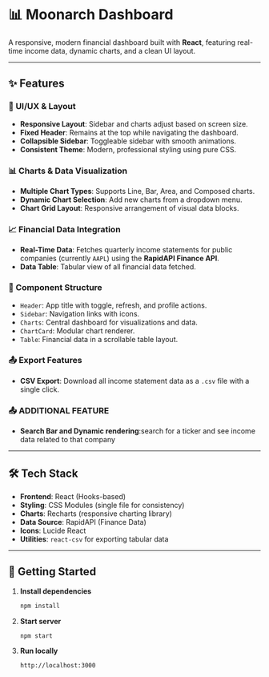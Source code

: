 # 📊 Moonarch Dashboard

A responsive, modern financial dashboard built with **React**, featuring real-time income data, dynamic charts, and a clean UI layout.

---

## ✨ Features

### 📌 UI/UX & Layout
- **Responsive Layout**: Sidebar and charts adjust based on screen size.
- **Fixed Header**: Remains at the top while navigating the dashboard.
- **Collapsible Sidebar**: Toggleable sidebar with smooth animations.
- **Consistent Theme**: Modern, professional styling using pure CSS.

### 📊 Charts & Data Visualization
- **Multiple Chart Types**: Supports Line, Bar, Area, and Composed charts.
- **Dynamic Chart Selection**: Add new charts from a dropdown menu.
- **Chart Grid Layout**: Responsive arrangement of visual data blocks.

### 📈 Financial Data Integration
- **Real-Time Data**: Fetches quarterly income statements for public companies (currently `AAPL`) using the **RapidAPI Finance API**.
- **Data Table**: Tabular view of all financial data fetched.

### 🧩 Component Structure
- `Header`: App title with toggle, refresh, and profile actions.
- `Sidebar`: Navigation links with icons.
- `Charts`: Central dashboard for visualizations and data.
- `ChartCard`: Modular chart renderer.
- `Table`: Financial data in a scrollable table layout.

### 📤 Export Features
- **CSV Export**: Download all income statement data as a `.csv` file with a single click.

### 📤 ADDITIONAL FEATURE
- **Search Bar and Dynamic rendering**:search for a ticker and see income data related to that company
---

## 🛠️ Tech Stack

- **Frontend**: React (Hooks-based)
- **Styling**: CSS Modules (single file for consistency)
- **Charts**: Recharts (responsive charting library)
- **Data Source**: RapidAPI (Finance Data)
- **Icons**: Lucide React
- **Utilities**: `react-csv` for exporting tabular data

---

## 🚀 Getting Started

1. **Install dependencies**
   ```bash
   npm install
1. **Start server**
   ```bash
   npm start
1. **Run locally**
   ```bash
   http://localhost:3000
